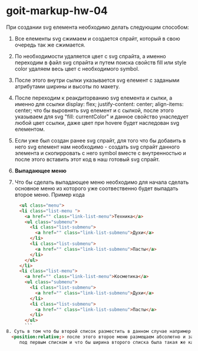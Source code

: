 # goit-markup-hw-04

При создании svg елемента необходимо делать следующим способом:

1. Все елементы svg сжимаем и создается спрайт, который в свою очередь так же сжимается.
2. По необходимости удаляется цвет с svg спрайта, а именно переходим в файл svg спрайта и путем
   поиска свойств fill или style color удаляем весь цвет с необходимого symbol.
3. После этого внутри сылки указывается svg елемент с задаными атрибутами ширины и высоты по макету.
4. После переходим к реакдиторванию svg елемента и сылки, а именно для ссылки display: flex;
   justify-content: center; align-items: center; что бы выровнять svg елемент и с сылкой, после
   этого указываем для svg "fill: currentColor" и данное свойство унаследует любой цвет ссылки, даже
   цвет при hovere будет наследован svg елементом.
5. Если уже был создан ранее svg спрайт, для того что бы добавить в него svg елемент нам
   необходимо - создать svg спрайт данного элемента и скопирровать с него symbol вместе с
   внутренностью и после этого вставить этот код в наш готовый svg спрайт.
   
 6. **Выпадающее меню**
 7.  Что бы сделать выпадающее меню необходимо для начала сделать основное меню из которого уже соотвественно будет выпадать второе меню.
 Пример кода 

 ```html 
      <ul class="menu">
      <li class="list-menu ">
        <a href="" class="link-list-menu">Техника</a>
        <ul class="submenu">
          <li class="list-submenu">
            <a href="" class="link-list-submenu">Духи</a>
          </li>
          <li class="list-submenu">
            <a href="" class="link-list-submenu">Пасты</a>
          </li>
        </ul>
      </li>
      <li class="list-menu">
        <a href="" class="link-list-menu">Косметика</a>
        <ul class="submenu">
          <li class="list-submenu">
            <a href="" class="link-list-submenu">Духи</a>
          </li>
          <li class="list-submenu">
            <a href="" class="link-list-submenu">Пасты</a>
          </li>
        </ul>
        ```
 8. Суть в том что бы второй список разместить в данном случае например под первым списком необходимо сделать следующее. Задаем основному <li>
   <position:relative;> после этого второе меню размещаем абсолютно и задаем ему <top:100%> с помощью которого наш список разместится точно 
      под первым списком и что бы ширина второго списка была такая же как и у первого списка задаем второму списку <width:100%;>
        
 
